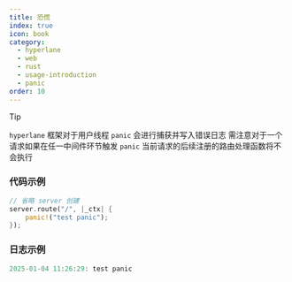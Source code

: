 ```yaml
---
title: 恐慌
index: true
icon: book
category:
  - hyperlane
  - web
  - rust
  - usage-introduction
  - panic
order: 10
---
```


<Share colorful />

> [!tip]
>
> `hyperlane` 框架对于用户线程 `panic` 会进行捕获并写入错误日志
> 需注意对于一个请求如果在任一中间件环节触发 `panic` 当前请求的后续注册的路由处理函数将不会执行

### 代码示例

```rust
// 省略 server 创建
server.route("/", |_ctx| {
    panic!("test panic");
});
```

### 日志示例

```rust
2025-01-04 11:26:29: test panic
```

<Bottom />
